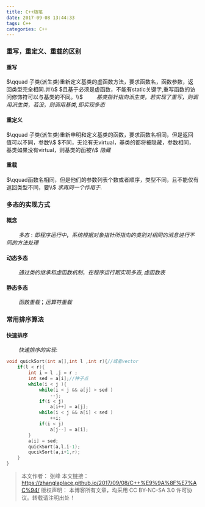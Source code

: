 ```yaml
---
title: C++随笔
date: 2017-09-08 13:44:33
tags: C++
categories: C++
---
```


### 重写，重定义、重载的区别
<!--more-->
#### 重写
$\qquad 子类(派生类)重新定义基类的虚函数方法，要求函数名，函数参数，返回类型完全相同.并\\$
$且基于必须是虚函数，不能有static关键字,重写函数的访问修饰符可以与基类的不同。\\$
$\qquad 基类指针指向派生类，若实现了重写，则调用派生类，若没，则调用基类,即实现多态$
#### 重定义
$\qquad 子类(派生类)重新申明和定义基类的函数，要求函数名相同，但是返回值可以不同，参数\\$
$不同，无论有无virtual，基类的都将被隐藏，参数相同，基类如果没有virtual，则基类的函被\\$
$隐藏$
#### 重载
$\qquad函数名相同，但是他们的参数列表个数或者顺序，类型不同，且不能仅有返回类型不同，要\\$
$求再同一个作用于.$
### 多态的实现方式
#### 概念
$\qquad 多态: 即程序运行中，系统根据对象指针所指向的类别对相同的消息进行不同的方法处理$
#### 动态多态
$\qquad 通过类的继承和虚函数机制，在程序运行期实现多态,虚函数表$
#### 静态多态
$\qquad 函数重载；运算符重载$
### 常用排序算法
#### 快速排序
$\qquad 快速排序的实现:$
```cpp
void quickSort(int a[],int l ,int r){//或者vector
    if(l < r){
        int i = l ,j = r ;
        int sed = a[i];//种子点
        while(i < j ){
            while(i < j && a[j] > sed )
                --j;
            if(i < j)
                a[i++] = a[j];
            while(i < j && a[i] < sed )
                ++i;
            if(i < j)
                a[j--] = a[i];
        }
        a[i] = sed;
        quickSort(a,l,i-1);
        qucikSort(a,i+1,r);
    }
}
```
>本文作者： 张峰
>本文链接： https://zhanglaplace.github.io/2017/09/08/C++%E9%9A%8F%E7%AC%94/
>版权声明： 本博客所有文章，均采用 CC BY-NC-SA 3.0 许可协议。转载请注明出处！
